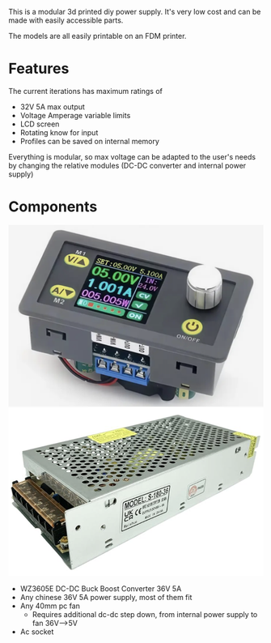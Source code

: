 This is a modular 3d printed diy power supply. It's very low cost and can be made with easily accessible parts.

The models are all easily printable on an FDM printer.

# Features

The current iterations has maximum ratings of
- 32V 5A max output
- Voltage Amperage variable limits
- LCD screen
- Rotating know for input
- Profiles can be saved on internal memory

Everything is modular, so max voltage can be adapted to the user's needs by changing the relative modules (DC-DC converter and internal power supply)

# Components

![Dc-Dc converter](https://raw.githubusercontent.com/angelogerminario/Power-supply/refs/heads/main/DC-DC.png)
![Power supply](https://raw.githubusercontent.com/angelogerminario/Power-supply/refs/heads/main/Power%20supply.png)

- WZ3605E DC-DC Buck Boost Converter 36V 5A
- Any chinese 36V 5A power supply, most of them fit
- Any 40mm pc fan
	- Requires additional dc-dc step down, from internal power supply to fan 36V-->5V
- Ac socket
